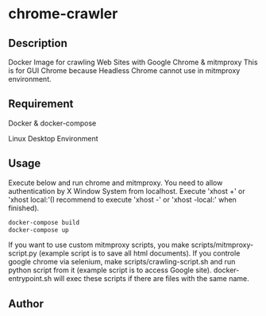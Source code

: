 # chrome-crawler

## Description
Docker Image for crawling Web Sites with Google Chrome & mitmproxy
This is for GUI Chrome because Headless Chrome cannot use in mitmproxy environment.

## Requirement
Docker & docker-compose

Linux Desktop Environment

## Usage
Execute below and run chrome and mitmproxy.
You need to allow authentication by X Window System from localhost.
Execute 'xhost +' or 'xhost local:'(I recommend to execute 'xhost -' or 'xhost -local:' when finished).

```sh
docker-compose build
docker-compose up
```

If you want to use custom mitmproxy scripts, you make scripts/mitmproxy-script.py (example script is to save all html documents).
If you controle google chrome via selenium, make scripts/crawling-script.sh and run python script from it (example script is to access Google site).
docker-entrypoint.sh will exec these scripts if there are files with the same name.

## Author
